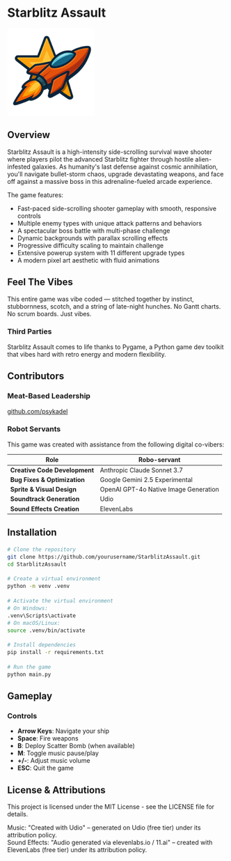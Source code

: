# Starblitz Assault

<img src="starblitz-icon.png" alt="Starblitz Assault Logo" width="200"/>

## Overview

Starblitz Assault is a high-intensity side-scrolling survival wave shooter where players pilot the advanced Starblitz fighter through hostile alien-infested galaxies. As humanity's last defense against cosmic annihilation, you'll navigate bullet-storm chaos, upgrade devastating weapons, and face off against a massive boss in this adrenaline-fueled arcade experience.

The game features:

- Fast-paced side-scrolling shooter gameplay with smooth, responsive controls
- Multiple enemy types with unique attack patterns and behaviors
- A spectacular boss battle with multi-phase challenge
- Dynamic backgrounds with parallax scrolling effects
- Progressive difficulty scaling to maintain challenge
- Extensive powerup system with 11 different upgrade types
- A modern pixel art aesthetic with fluid animations

## Feel The Vibes

This entire game was vibe coded — stitched together by instinct, stubbornness, scotch, and a string of late-night hunches. No Gantt charts. No scrum boards.  Just vibes.

### Third Parties

Starblitz Assault comes to life thanks to Pygame, a Python game dev toolkit that vibes hard with retro energy and modern flexibility.

## Contributors

### Meat-Based Leadership
[github.com/psykadel](https://github.com/psykadel)

### Robot Servants
This game was created with assistance from the following digital co-vibers:

| Role | Robo-servant |
|------|-------------|
| **Creative Code Development** | Anthropic Claude Sonnet 3.7 |
| **Bug Fixes & Optimization** | Google Gemini 2.5 Experimental |
| **Sprite & Visual Design** | OpenAI GPT-4o Native Image Generation |
| **Soundtrack Generation** | Udio |
| **Sound Effects Creation** | ElevenLabs |

## Installation

```bash
# Clone the repository
git clone https://github.com/yourusername/StarblitzAssault.git
cd StarblitzAssault

# Create a virtual environment
python -m venv .venv

# Activate the virtual environment
# On Windows:
.venv\Scripts\activate
# On macOS/Linux:
source .venv/bin/activate

# Install dependencies
pip install -r requirements.txt

# Run the game
python main.py
```

## Gameplay

### Controls

- **Arrow Keys**: Navigate your ship
- **Space**: Fire weapons
- **B**: Deploy Scatter Bomb (when available)
- **M**: Toggle music pause/play
- **+/-**: Adjust music volume
- **ESC**: Quit the game

## License & Attributions

This project is licensed under the MIT License - see the LICENSE file for details.

Music: "Created with Udio" – generated on Udio (free tier) under its attribution policy.  
Sound Effects: "Audio generated via elevenlabs.io / 11.ai" – created with ElevenLabs (free tier) under its attribution policy.